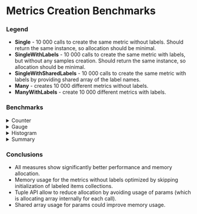 # Metrics Creation Benchmarks

### Legend

* **Single** - 10 000 calls to create the same metric without labels. Should return the same instance, so allocation should be minimal.
* **SingleWithLabels** - 10 000 calls to create the same metric with labels, but without any samples creation. Should return the same instance, so allocation should be minimal.
* **SingleWithSharedLabels** - 10 000 calls to create the same metric with labels by providing shared array of the label names.
* **Many** - creates 10 000 different metrics without labels.
* **ManyWithLabels** - create 10 000 different metrics with labels.

### Benchmarks

<details>
  <summary>Counter</summary>

|                          Method |      Mean |     Error |    StdDev | Ratio | RatioSD |     Gen 0 |     Gen 1 | Gen 2 |  Allocated |
|-------------------------------- |----------:|----------:|----------:|------:|--------:|----------:|----------:|------:|-----------:|
|                 Single_Baseline |  5.387 ms | 1.1263 ms | 1.2971 ms |  1.00 |    0.00 |         - |         - |     - |  1121944 B |
|                          Single |  1.985 ms | 0.2944 ms | 0.3390 ms |  0.39 |    0.11 |         - |         - |     - |      728 B |
|                    Single_Int64 |  2.128 ms | 0.0964 ms | 0.1111 ms |  0.42 |    0.13 |         - |         - |     - |      728 B |
|                                 |           |           |           |       |         |           |           |       |            |
|       SingleWithLabels_Baseline | 10.183 ms | 2.1404 ms | 2.4649 ms |  1.00 |    0.00 |         - |         - |     - |  1921944 B |
|          SingleWithLabels_Array |  3.382 ms | 0.3140 ms | 0.3616 ms |  0.36 |    0.12 |         - |         - |     - |   508592 B |
|          SingleWithLabels_Tuple |  4.105 ms | 0.1840 ms | 0.2119 ms |  0.43 |    0.13 |         - |         - |     - |     1648 B |
|     SingleWithLabels_Int64Array |  2.960 ms | 0.1510 ms | 0.1739 ms |  0.31 |    0.10 |         - |         - |     - |   508720 B |
|     SingleWithLabels_Int64Tuple |  3.901 ms | 0.2521 ms | 0.2903 ms |  0.41 |    0.14 |         - |         - |     - |     1648 B |
|                                 |           |           |           |       |         |           |           |       |            |
| SingleWithSharedLabels_Baseline |  8.114 ms | 2.2603 ms | 2.6030 ms |  1.00 |    0.00 |         - |         - |     - |  1441944 B |
|          SingleWithSharedLabels |  2.914 ms | 0.1623 ms | 0.1870 ms |  0.40 |    0.12 |         - |         - |     - |    28592 B |
|    SingleWithSharedLabels_Int64 |  2.849 ms | 0.1444 ms | 0.1663 ms |  0.39 |    0.12 |         - |         - |     - |    28720 B |
|                                 |           |           |           |       |         |           |           |       |            |
|                   Many_Baseline | 46.619 ms | 3.5926 ms | 4.1373 ms |  1.00 |    0.00 | 3000.0000 | 1000.0000 |     - | 17243528 B |
|                            Many | 16.445 ms | 1.7709 ms | 2.0393 ms |  0.35 |    0.04 | 1000.0000 |         - |     - |  6414912 B |
|                      Many_Int64 | 17.026 ms | 1.3670 ms | 1.5742 ms |  0.37 |    0.03 | 1000.0000 |         - |     - |  6414912 B |
|                                 |           |           |           |       |         |           |           |       |            |
|         ManyWithLabels_Baseline | 66.306 ms | 4.6032 ms | 5.3011 ms |  1.00 |    0.00 | 3000.0000 | 1000.0000 |     - | 18102184 B |
|            ManyWithLabels_Array | 38.125 ms | 3.5569 ms | 4.0961 ms |  0.58 |    0.05 | 2000.0000 | 1000.0000 |     - | 14922280 B |
|            ManyWithLabels_Tuple | 43.865 ms | 2.6253 ms | 3.0233 ms |  0.66 |    0.03 | 2000.0000 | 1000.0000 |     - | 15614912 B |
|       ManyWithLabels_Int64Array | 39.144 ms | 1.9684 ms | 2.2668 ms |  0.59 |    0.03 | 2000.0000 | 1000.0000 |     - | 14922408 B |
|       ManyWithLabels_Int64Tuple | 42.778 ms | 1.8482 ms | 2.1284 ms |  0.65 |    0.03 | 2000.0000 | 1000.0000 |     - | 15614912 B | 


</details>

<details>
  <summary>Gauge</summary>

|                            Method |      Mean |     Error |    StdDev | Ratio | RatioSD |     Gen 0 |     Gen 1 | Gen 2 |  Allocated |
|---------------------------------- |----------:|----------:|----------:|------:|--------:|----------:|----------:|------:|-----------:|
|                   Single_Baseline |  5.395 ms | 1.0058 ms | 1.1582 ms |  1.00 |    0.00 |         - |         - |     - |  1121912 B |
|                            Single |  1.858 ms | 0.0744 ms | 0.0857 ms |  0.36 |    0.10 |         - |         - |     - |      728 B |
|                      Single_Int64 |  1.872 ms | 0.0489 ms | 0.0563 ms |  0.37 |    0.10 |         - |         - |     - |      728 B |
|                                   |           |           |           |       |         |           |           |       |            |
|         SingleWithLabels_Baseline |  9.376 ms | 0.8831 ms | 1.0170 ms |  1.00 |    0.00 |         - |         - |     - |  1921912 B |
|            SingleWithLabels_Array |  2.924 ms | 0.1037 ms | 0.1194 ms |  0.32 |    0.05 |         - |         - |     - |   508592 B |
|            SingleWithLabels_Tuple |  3.974 ms | 0.1662 ms | 0.1914 ms |  0.43 |    0.08 |         - |         - |     - |     1648 B |
|       SingleWithLabels_Int64Array |  3.076 ms | 0.1825 ms | 0.2102 ms |  0.34 |    0.08 |         - |         - |     - |   508720 B |
|       SingleWithLabels_Int64Tuple |  4.213 ms | 0.1482 ms | 0.1707 ms |  0.46 |    0.08 |         - |         - |     - |     1648 B |
|                                   |           |           |           |       |         |           |           |       |            |
|   SingleWithSharedLabels_Baseline | 10.125 ms | 1.9680 ms | 2.2663 ms |  1.00 |    0.00 |         - |         - |     - |  1441912 B |
|      SingleWithSharedLabels_Array |  2.670 ms | 0.1614 ms | 0.1858 ms |  0.28 |    0.09 |         - |         - |     - |    28592 B |
| SingleWithSharedLabels_Int64Array |  2.814 ms | 0.1775 ms | 0.2044 ms |  0.30 |    0.11 |         - |         - |     - |    28384 B |
|                                   |           |           |           |       |         |           |           |       |            |
|                     Many_Baseline | 39.273 ms | 3.6984 ms | 4.2591 ms |  1.00 |    0.00 | 2000.0000 | 1000.0000 |     - | 17000944 B |
|                              Many | 16.283 ms | 1.4340 ms | 1.6514 ms |  0.42 |    0.04 | 1000.0000 |         - |     - |  6414912 B |
|                        Many_Int64 | 17.036 ms | 1.3380 ms | 1.5408 ms |  0.44 |    0.05 | 1000.0000 |         - |     - |  6414912 B |
|                                   |           |           |           |       |         |           |           |       |            |
|           ManyWithLabels_Baseline | 60.511 ms | 3.3177 ms | 3.8207 ms |  1.00 |    0.00 | 3000.0000 | 1000.0000 |     - | 17924520 B |
|              ManyWithLabels_Array | 37.991 ms | 1.6095 ms | 1.8535 ms |  0.63 |    0.02 | 2000.0000 | 1000.0000 |     - | 14922280 B |
|              ManyWithLabels_Tuple | 41.824 ms | 2.3347 ms | 2.6887 ms |  0.69 |    0.03 | 2000.0000 | 1000.0000 |     - | 15614912 B |
|         ManyWithLabels_Int64Array | 38.847 ms | 1.5547 ms | 1.7904 ms |  0.64 |    0.04 | 2000.0000 | 1000.0000 |     - | 14922408 B |
|         ManyWithLabels_Int64Tuple | 42.357 ms | 1.7864 ms | 2.0572 ms |  0.70 |    0.04 | 2000.0000 | 1000.0000 |     - | 15614912 B | 

</details>

<details>
  <summary>Histogram</summary>

|                          Method |      Mean |     Error |    StdDev | Ratio | RatioSD |     Gen 0 |     Gen 1 | Gen 2 |  Allocated |
|-------------------------------- |----------:|----------:|----------:|------:|--------:|----------:|----------:|------:|-----------:|
|                 Single_Baseline |  5.025 ms | 0.6478 ms | 0.7460 ms |  1.00 |    0.00 |         - |         - |     - |  1122248 B |
|                          Single |  1.907 ms | 0.1376 ms | 0.1585 ms |  0.39 |    0.08 |         - |         - |     - |      816 B |
|                                 |           |           |           |       |         |           |           |       |            |
|       SingleWithLabels_Baseline |  9.886 ms | 1.6353 ms | 1.8832 ms |  1.00 |    0.00 |         - |         - |     - |  2002280 B |
|          SingleWithLabels_Array |  2.915 ms | 0.0983 ms | 0.1133 ms |  0.31 |    0.08 |         - |         - |     - |   508376 B |
|          SingleWithLabels_Tuple |  3.863 ms | 0.2551 ms | 0.2938 ms |  0.41 |    0.11 |         - |         - |     - |     1768 B |
|                                 |           |           |           |       |         |           |           |       |            |
| SingleWithSharedLabels_Baseline |  8.171 ms | 2.0931 ms | 2.4105 ms |  1.00 |    0.00 |         - |         - |     - |  1522280 B |
|          SingleWithSharedLabels |  2.848 ms | 0.1120 ms | 0.1289 ms |  0.38 |    0.10 |         - |         - |     - |    28376 B |
|                                 |           |           |           |       |         |           |           |       |            |
|                   Many_Baseline | 55.796 ms | 3.7634 ms | 4.3339 ms |  1.00 |    0.00 | 3000.0000 | 1000.0000 |     - | 20192368 B |
|                            Many | 18.018 ms | 2.1176 ms | 2.4386 ms |  0.32 |    0.03 | 1000.0000 |         - |     - |  7294912 B |
|                                 |           |           |           |       |         |           |           |       |            |
|         ManyWithLabels_Baseline | 72.071 ms | 5.3968 ms | 6.2150 ms |  1.00 |    0.00 | 3000.0000 | 1000.0000 |     - | 21368080 B |
|            ManyWithLabels_Array | 39.936 ms | 2.5998 ms | 2.9939 ms |  0.55 |    0.02 | 2000.0000 | 1000.0000 |     - | 16121944 B |
|            ManyWithLabels_Tuple | 43.566 ms | 2.8220 ms | 3.2498 ms |  0.61 |    0.02 | 2000.0000 | 1000.0000 |     - | 16814912 B | 

</details>

<details>
  <summary>Summary</summary>

|                          Method |      Mean |     Error |    StdDev |    Median | Ratio | RatioSD |     Gen 0 |     Gen 1 | Gen 2 |  Allocated |
|-------------------------------- |----------:|----------:|----------:|----------:|------:|--------:|----------:|----------:|------:|-----------:|
|                 Single_Baseline |  4.609 ms | 0.2174 ms | 0.2504 ms |  4.515 ms |  1.00 |    0.00 |         - |         - |     - |  1121968 B |
|                          Single |  1.698 ms | 0.0605 ms | 0.0697 ms |  1.685 ms |  0.37 |    0.03 |         - |         - |     - |      904 B |
|                                 |           |           |           |           |       |         |           |           |       |            |
|           SingleLabels_Baseline |  7.324 ms | 1.9180 ms | 2.2088 ms |  8.935 ms |  1.00 |    0.00 |         - |         - |     - |  2162000 B |
|              SingleLabels_Array |  2.343 ms | 0.1610 ms | 0.1855 ms |  2.301 ms |  0.35 |    0.12 |         - |         - |     - |   508800 B |
|              SingleLabels_Tuple |  3.213 ms | 0.1043 ms | 0.1201 ms |  3.217 ms |  0.48 |    0.15 |         - |         - |     - |     1856 B |
|                                 |           |           |           |           |       |         |           |           |       |            |
| SingleWithSharedLabels_Baseline |  7.202 ms | 1.7021 ms | 1.9602 ms |  8.396 ms |  1.00 |    0.00 |         - |         - |     - |  1682000 B |
|          SingleWithSharedLabels |  2.414 ms | 0.1266 ms | 0.1457 ms |  2.375 ms |  0.36 |    0.11 |         - |         - |     - |    28800 B |
|                                 |           |           |           |           |       |         |           |           |       |            |
|                   Many_Baseline | 51.800 ms | 3.9087 ms | 4.5013 ms | 49.757 ms |  1.00 |    0.00 | 3000.0000 | 1000.0000 |     - | 17611160 B |
|                            Many | 18.223 ms | 1.3381 ms | 1.5410 ms | 17.589 ms |  0.35 |    0.02 | 1000.0000 |         - |     - |  8174912 B |
|                                 |           |           |           |           |       |         |           |           |       |            |
|         ManyWithLabels_Baseline | 65.739 ms | 3.6652 ms | 4.2208 ms | 64.706 ms |  1.00 |    0.00 | 3000.0000 | 1000.0000 |     - | 18934680 B |
|            ManyWithLabels_Array | 41.503 ms | 2.4628 ms | 2.8361 ms | 40.307 ms |  0.63 |    0.04 | 2000.0000 | 1000.0000 |     - | 17002280 B |
|            ManyWithLabels_Tuple | 43.879 ms | 2.3097 ms | 2.6599 ms | 42.866 ms |  0.67 |    0.04 | 2000.0000 | 1000.0000 |     - | 17694912 B | 

</details>


### Conclusions
* All measures show significantly better performance and memory allocation.
* Memory usage for the metrics without labels optimized by skipping initialization of labeled items collections.
* Tuple API allow to reduce allocation by avoiding usage of params (which is allocating array internally for each call).
* Shared array usage for params could improve memory usage.
